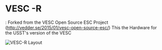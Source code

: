 VESC -R
=============
: Forked from the VESC Open Source ESC Project (http://vedder.se/2015/01/vesc-open-source-esc/)
This the Hardware for the USST's version of the VESC

![VESC-R Layout](https://644db4de3505c40a0444-327723bce298e3ff5813fb42baeefbaa.ssl.cf1.rackcdn.com/84b7a2424e6c67baa945a2e92b400984.png "VESC Image")
